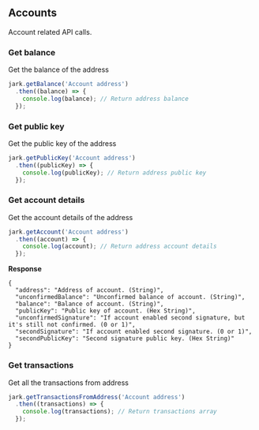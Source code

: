 ## Accounts
Account related API calls.

### Get balance
Get the balance of the address

```js
jark.getBalance('Account address')
  .then((balance) => {
    console.log(balance); // Return address balance
  });
```

### Get public key
Get the public key of the address

```js
jark.getPublicKey('Account address')
  .then((publicKey) => {
    console.log(publicKey); // Return address public key
  });
```

### Get account details
Get the account details of the address

```js
jark.getAccount('Account address')
  .then((account) => {
    console.log(account); // Return address account details
  });
```
**Response**
```
{
  "address": "Address of account. (String)",
  "unconfirmedBalance": "Unconfirmed balance of account. (String)",
  "balance": "Balance of account. (String)",
  "publicKey": "Public key of account. (Hex String)",
  "unconfirmedSignature": "If account enabled second signature, but it's still not confirmed. (0 or 1)",
  "secondSignature": "If account enabled second signature. (0 or 1)",
  "secondPublicKey": "Second signature public key. (Hex String)"
}
```

### Get transactions
Get all the transactions from address

```js
jark.getTransactionsFromAddress('Account address')
  .then((transactions) => {
    console.log(transactions); // Return transactions array
  });
```